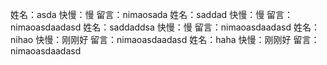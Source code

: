 姓名：asda 快慢：慢 留言：nimaosada
姓名：saddad 快慢：慢 留言：nimaoasdaadasd
姓名：saddaddsa 快慢：慢 留言：nimaoasdaadasd
姓名：nihao 快慢：刚刚好 留言：nimaoasdaadasd
姓名：haha 快慢：刚刚好 留言：nimaoasdaadasd
